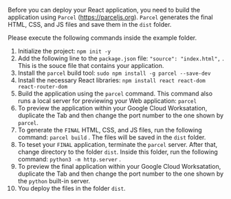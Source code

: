 Before you can deploy your React application, you need to build the application using `Parcel` (https://parceljs.org). 
`Parcel` generates the final HTML, CSS, and JS files and save them in the `dist` folder.

Please execute the following commands inside the example folder.
 
1. Initialize the project: `npm init -y`
2. Add the following line to the `package.json` file: `"source": "index.html",` . This is the souce file that contains your application.
3. Install the `parcel` build tool: `sudo npm install -g parcel --save-dev`
4. Install the necessary React libraries: `npm install react react-dom react-router-dom` 
5. Build the application using the `parcel` command. This command also runs a local server for previewing your Web application: `parcel`
6. To preview the application within your Google Cloud Worksatation, duplicate the Tab and then change the port number to the one shown by `parcel`.
7. To generate the `FINAL` HTML, CSS, and JS files, run the following command: `parcel build` . The files will be saved in the `dist` folder.
8. To teset your `FINAL` application, terminate the `parcel` server. After that, change directory to the folder `dist`. Inside this folder, run the following command: `python3 -m http.server` .
9. To preview the final application within your Google Cloud Worksatation, duplicate the Tab and then change the port number to the one shown by the `python` built-in server.
10. You deploy the files in the folder `dist`.